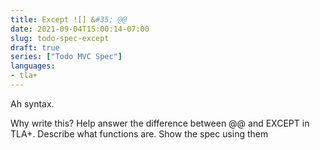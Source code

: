 ```yaml
---
title: Except ![] &#35; @@
date: 2021-09-04T15:00:14-07:00
slug: todo-spec-except
draft: true
series: ["Todo MVC Spec"]
languages:  
- tla+
---
```


Ah syntax. 

Why write this? Help answer the difference between @@ and EXCEPT in TLA+.
Describe what functions are.
Show the spec using them

<!--more-->